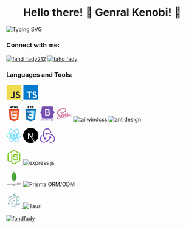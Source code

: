 <h1 align="center">Hello there! 👋 Genral Kenobi! 🤖</h1>

[![Typing SVG](https://readme-typing-svg.herokuapp.com?duration=3200&color=AA83FF&center=true&vCenter=true&lines=Web+Developer;In+love+wih+JavaScript)](https://git.io/typing-svg)

<h3 align="left">Connect with me:</h3>
<p align="left">
<a href="https://twitter.com/AzmyNG" target="blank"><img align="center" src="https://raw.githubusercontent.com/rahuldkjain/github-profile-readme-generator/master/src/images/icons/Social/twitter.svg" alt="fahd_fady212" height="30" width="40" /></a> </a>
<a href="https://fb.com/100009391450593/" target="blank"><img align="center" src="https://raw.githubusercontent.com/rahuldkjain/github-profile-readme-generator/master/src/images/icons/Social/facebook.svg" alt="fahd fady" height="30" width="40" /></a>

</p>

<h3 align="left">Languages and Tools:</h3>

<div align="left">

<!-- languages -->

<!-- javascript -->

</a> <a href="https://developer.mozilla.org/en-US/docs/Web/JavaScript" target="_blank" rel="noreferrer"> <img src="https://raw.githubusercontent.com/devicons/devicon/master/icons/javascript/javascript-original.svg" alt="JavaScript" width="40" height="40"/> <!-- typescript --> </a> <a href="https://www.typescriptlang.org/" target="_blank" rel="noreferrer"><img src="https://github.com/devicons/devicon/blob/master/icons/typescript/typescript-plain.svg" alt="TypeScript" width="40" height="40"/>

<!-- UI -->
<!-- html -->

</a> <img src="https://raw.githubusercontent.com/devicons/devicon/master/icons/html5/html5-original-wordmark.svg" alt="html5" width="40" height="40"/> <a href="https://www.w3schools.com/html/default.asp" target="_blank" rel="noreferrer"> <!-- css --> </a> <img src="https://raw.githubusercontent.com/devicons/devicon/master/icons/css3/css3-original-wordmark.svg" alt="css3" width="40" height="40"/> <a href="https://www.w3schools.com/css/" target="_blank" rel="noreferrer"> <!-- bootstrap --> </a> <img src="https://raw.githubusercontent.com/devicons/devicon/master/icons/bootstrap/bootstrap-plain-wordmark.svg" alt="bootstrap" width="40" height="40"/><a href="https://getbootstrap.com/" target="_blank" rel="noreferrer"> <!-- sass --> </a> <img src="https://raw.githubusercontent.com/devicons/devicon/master/icons/sass/sass-original.svg" alt="bootstrap" width="40" height="40"/><a href="https://sass-lang.com/" target="_blank" rel="noreferrer"> <!-- tailwind --> </a> <img src="https://upload.wikimedia.org/wikipedia/commons/thumb/d/d5/Tailwind_CSS_Logo.svg/2048px-Tailwind_CSS_Logo.svg.png" alt="tailwindcss" width="40" height="40"/><a href="https://tailwindcss.com/" target="_blank" rel="noreferrer"> <!-- antdesign --> </a> <img src="https://gw.alipayobjects.com/zos/rmsportal/KDpgvguMpGfqaHPjicRK.svg" alt="ant design" width="40" height="40"/> <a href="https://ant.design/" target="_blank" rel="noreferrer">

<!-- frontend frameworks -->

<!-- react -->

</a> <img src="https://github.com/devicons/devicon/blob/1119b9f84c0290e0f0b38982099a2bd027a48bf1/icons/react/react-original.svg" alt="React JS" width="40" height="40"/> <a href="https://reactjs.org/" target="_blank" rel="noreferrer"> <!-- next --> </a> <img src="https://github.com/devicons/devicon/blob/master/icons/nextjs/nextjs-original.svg" alt="Next.JS" width="40" height="40"/> <a href="https://nextjs.org/" target="_blank" rel="noreferrer"> <!-- redux --> </a> <img src="https://github.com/devicons/devicon/blob/master/icons/redux/redux-original.svg" alt="Redux" width="40" height="40"/> <a href="https://redux.js.org/" target="_blank" rel="noreferrer">

<!-- backend -->
<!-- node js -->

</a> <img src="https://github.com/devicons/devicon/blob/master/icons/nodejs/nodejs-original.svg" alt="Node JS" width="40" height="40"/><a href="https://nodejs.org/en/" target="_blank" rel="noreferrer"> <!-- express js --> </a> <img src="https://assets.website-files.com/61ca3f775a79ec5f87fcf937/6202fcdee5ee8636a145a41b_1234.png" alt="express js" width="40" height="40"/><a href="https://expressjs.com/" target="_blank" rel="noreferrer">

<!-- db -->
<!-- MongoDB  js -->

</a> <img src="https://github.com/devicons/devicon/blob/master/icons/mongodb/mongodb-original-wordmark.svg" alt="mongoDB" width="40" height="40"/><a href="https://www.mongodb.com/" target="_blank" rel="noreferrer"> <!-- prisma js --> </a> <img src="https://seeklogo.com/images/P/prisma-logo-3805665B69-seeklogo.com.png" alt="Prisma ORM/ODM" width="40" height="40"/><a href="https://www.prisma.io/" target="_blank" rel="noreferrer">

<!-- web desktop -->
<!-- electron js -->

</a> <img src="https://github.com/devicons/devicon/blob/master/icons/electron/electron-original.svg" alt="electron js " width="40" height="40"/><a href="https://www.electronjs.org/" target="_blank" rel="noreferrer"> <!-- Tauri js --> </a> <img src="https://d33wubrfki0l68.cloudfront.net/4112b407ce93d899a0e499bbefa9fc172b11685e/49ffa/meta/tauri_logo_dark.svg" alt="Tauri"  height="35"/><a href="https://tauri.app/" target="_blank" rel="noreferrer">

</div>

<p><img align="center" src="https://github-readme-stats.vercel.app/api/top-langs?username=BlitzKiiro&show_icons=true&locale=en&layout=compact" alt="fahdfady" /></p>
